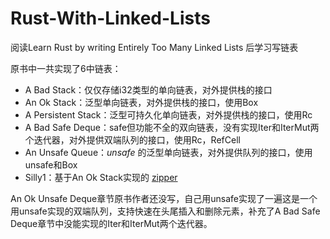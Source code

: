# Rust-With-Linked-Lists
阅读Learn Rust by writing Entirely Too Many Linked Lists 后学习写链表

原书中一共实现了6中链表：

- A Bad Stack：仅仅存储i32类型的单向链表，对外提供栈的接口
- An Ok Stack：泛型单向链表，对外提供栈的接口，使用Box
- A Persistent Stack：泛型可持久化单向链表，对外提供栈的接口，使用Rc
- A Bad Safe Deque：safe但功能不全的双向链表，没有实现Iter和IterMut两个迭代器，对外提供双端队列的接口，使用Rc，RefCell
- An Unsafe Queue：*unsafe* 的泛型单向链表，对外提供队列的接口，使用unsafe和Box
- Silly1：基于An Ok Stack实现的 [zipper](https://en.wikipedia.org/wiki/Zipper_(data_structure))

An Ok Unsafe Deque章节原书作者还没写，自己用unsafe实现了一遍这是一个用unsafe实现的双端队列，支持快速在头尾插入和删除元素，补充了A Bad Safe Deque章节中没能实现的Iter和IterMut两个迭代器。
